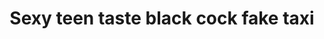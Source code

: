 ---
layout: post
title: Sexy teen taste black cock fake taxi
duration: '11:27'
view: 166
rate: 2
video: 'https://flashservice.xvideos.com/embedframe/26347273'
category:
 - gorgeous
 - busty
 - outdoor
 - skinny
tags: 
 - sucked
 - fucked
priority: 0.9
changefreq: daily
---